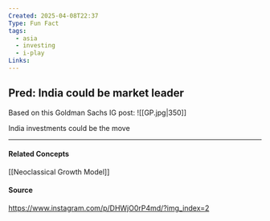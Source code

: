 ```yaml
---
Created: 2025-04-08T22:37
Type: Fun Fact
tags:
  - asia
  - investing
  - i-play
Links:
---
```

## Pred: India could be market leader

Based on this Goldman Sachs IG post: 
![[GP.jpg|350]]

India investments could be the move

---
#### Related Concepts
[[Neoclassical Growth Model]]

#### Source
https://www.instagram.com/p/DHWjO0rP4md/?img_index=2
